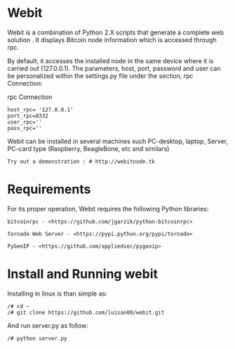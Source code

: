 # Webit
Webit is a combination of Python 2.X scripts that generate a complete  web solution . It displays Bitcoin node information which is accessed through rpc.

By default, it accesses the installed node in the same device where it is carried out (127.0.0.1). The parameters, host, port, password and user can be personalized within the settings.py file under the section, rpc Connection:

rpc Connection

	host_rpc= '127.0.0.1'
	port_rpc=8332
	user_rpc=''
	pass_rpc=''

Webit can be installed in several machines such PC-desktop, laptop,  Server, PC-card type (Raspberry, BeagleBone, etc and similars)

	Try out a demonstration : # http://webitnode.tk

# Requirements
For its proper operation, Webit requires the following Python libraries: 

	bitcoinrpc - <https://github.com/jgarzik/python-bitcoinrpc>

	Tornado Web Server - <https://pypi.python.org/pypi/tornado>
	
	PyGeoIP - <https://github.com/appliedsec/pygeoip>
	
# Install and Running webit

Installing in linux is than simple as:

	/# cd ~
	/# git clone https://github.com/luisan00/webit.git

And run server.py as follow:

	/# python server.py





